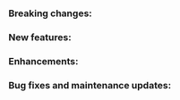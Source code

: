 ### Breaking changes:

### New features:

### Enhancements:

### Bug fixes and maintenance updates:
